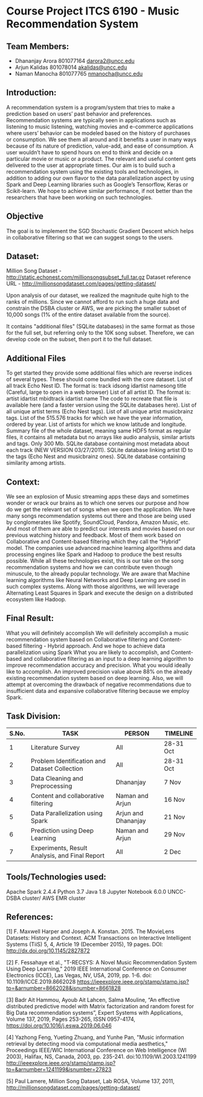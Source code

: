 # Course Project ITCS 6190 - Music Recommendation System

## Team Members:
- Dhananjay Arora 801077164 darora2@uncc.edu
- Arjun Kalidas 801078014 akalidas@uncc.edu
- Naman Manocha 801077765 nmanocha@uncc.edu

## Introduction:
A recommendation system is a program/system that tries to make a prediction based on users’ past behavior and preferences. Recommendation systems are typically seen in applications such as listening to music listening, watching movies and e-commerce applications where users’ behavior can be modeled based on the history of purchases or consumption. We see them all around and it benefits a user in many ways because of its nature of prediction, value-add, and ease of consumption. A user wouldn’t have to spend hours on end to think and decide on a particular movie or music or a product. The relevant and useful content gets delivered to the user at appropriate times. Our aim is to build such a recommendation system using the existing tools and technologies, in addition to adding our own flavor to the data parallelization aspect by using Spark and Deep Learning libraries such as Google’s Tensorflow, Keras or Scikit-learn. We hope to achieve similar performance, if not better than the researchers that have been working on such technologies.

## Objective
The goal is to implement the SGD Stochastic Gradient Descent which helps in collaborative filtering so that we can suggest songs to the users.

## Dataset: 
Million Song Dataset - http://static.echonest.com/millionsongsubset_full.tar.gz
Dataset reference URL - http://millionsongdataset.com/pages/getting-dataset/

Upon analysis of our dataset, we realized the magnitude quite high to the ranks of millions. Since we cannot afford to run such a huge data and constrain the DSBA cluster or AWS, we are picking the smaller subset of 10,000 songs (1% of the entire dataset available from the source).

It contains "additional files" (SQLite databases) in the same format as those for the full set, but referring only to the 10K song subset. Therefore, we can develop code on the subset, then port it to the full dataset.

## Additional Files
To get started they provide some additional files which are reverse indices of several types. These should come bundled with the core dataset.
List of all track Echo Nest ID. The format is: track id<SEP>song id<SEP>artist name<SEP>song title
(Careful, large to open in a web browser)
List of all artist ID. The format is: artist id<SEP>artist mbid<SEP>track id<SEP>artist name
The code to recreate that file is available here (and a faster version using the SQLite databases here).
List of all unique artist terms (Echo Nest tags).
List of all unique artist musicbrainz tags.
List of the 515.576 tracks for which we have the year information, ordered by year.
List of artists for which we know latitude and longitude.
Summary file of the whole dataset, meaning same HDF5 format as regular files, it contains all metadata but no arrays like audio analysis, similar artists and tags. Only 300 Mb.
SQLite database containing most metadata about each track (NEW VERSION 03/27/2011).
SQLite database linking artist ID to the tags (Echo Nest and musicbrainz ones).
SQLite database containing similarity among artists.

## Context:
We see an explosion of Music streaming apps these days and sometimes wonder or wrack our brains as to which one serves our purpose and how do we get the relevant set of songs when we open the application. We have many songs recommendation systems out there and those are being used by conglomerates like Spotify, SoundCloud, Pandora, Amazon Music, etc. And most of them are able to predict our interests and movies based on our previous watching history and feedback. Most of them work based on Collaborative and Content-based filtering which they call the “Hybrid” model. The companies use advanced machine learning algorithms and data processing engines like Spark and Hadoop to produce the best results possible. While all these technologies exist, this is our take on the song recommendation systems and how we can contribute even though minuscule, to the already popular technology. We are aware that Machine learning algorithms like Neural Networks and Deep Learning are used in such complex systems. Along with those algorithms, we will leverage Alternating Least Squares in Spark and execute the design on a distributed ecosystem like Hadoop.

## Final Result:
What you will definitely accomplish
We will definitely accomplish a music recommendation system based on Collaborative filtering and Content-based filtering - Hybrid approach. And we hope to achieve data parallelization using Spark
 What you are likely to accomplish, and 
Content-based and collaborative filtering as an input to a deep learning algorithm to improve recommendation accuracy and precision.
What you would ideally like to accomplish.
An improved precision value above 88% on the already existing recommendation system based on deep learning. Also, we will attempt at overcoming the drawback of negative recommendations due to insufficient data and expansive collaborative filtering because we employ Spark.

## Task Division:

|S.No. | TASK | PERSON | TIMELINE |
|---|---|---|---|
|1|Literature Survey|All|28-31 Oct|
|2|Problem Identification and Dataset Collection|All|28-31 Oct|
|3|Data Cleaning and Preprocessing|Dhananjay|7 Nov|
|4|Content and collaborative filtering|Naman and Arjun|16 Nov|
|5|Data Parallelization using Spark|Arjun and Dhananjay|21 Nov|
|6|Prediction using Deep Learning|Naman and Arjun|29 Nov|
|7|Experiments, Result Analysis, and Final Report|All|2 Dec|


## Tools/Technologies used:
Apache Spark 2.4.4
Python 3.7
Java 1.8
Jupyter Notebook 6.0.0
UNCC-DSBA cluster/ AWS EMR cluster

## References:
[1] F. Maxwell Harper and Joseph A. Konstan. 2015. The MovieLens Datasets: History and Context. ACM Transactions on Interactive Intelligent Systems (TiiS) 5, 4, Article 19 (December 2015), 19 pages. DOI: http://dx.doi.org/10.1145/2827872

[2] F. Fessahaye et al., "T-RECSYS: A Novel Music Recommendation System Using Deep Learning," 2019 IEEE International Conference on Consumer Electronics (ICCE), Las Vegas, NV, USA, 2019, pp. 1-6. doi: 10.1109/ICCE.2019.8662028
https://ieeexplore.ieee.org/stamp/stamp.jsp?tp=&arnumber=8662028&isnumber=8661828

[3] Badr Ait Hammou, Ayoub Ait Lahcen, Salma Mouline, “An effective distributed predictive model with Matrix factorization and random forest for Big Data recommendation systems”, Expert Systems with Applications, Volume 137, 2019, Pages 253-265, ISSN 0957-4174, https://doi.org/10.1016/j.eswa.2019.06.046

[4] Yazhong Feng, Yueting Zhuang, and Yunhe Pan, "Music information retrieval by detecting mood via computational media aesthetics," Proceedings IEEE/WIC International Conference on Web Intelligence (WI 2003), Halifax, NS, Canada, 2003, pp. 235-241. doi:10.1109/WI.2003.1241199
http://ieeexplore.ieee.org/stamp/stamp.jsp?tp=&arnumber=1241199&isnumber=27823

[5] Paul Lamere, Million Song Dataset, Lab ROSA, Volume 137, 2011, http://millionsongdataset.com/pages/getting-dataset/




